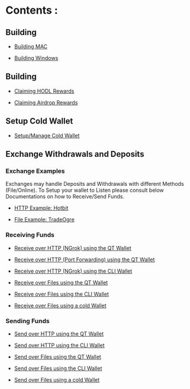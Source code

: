# Contents : 

## Building

- [Building MAC](/BUILDING_MAC.md)

- [Building Windows](/BUILD_WINDOWS.md)

## Building

- [Claiming HODL Rewards](/hodl_claims.md)

- [Claiming Airdrop Rewards](/claiming.md)

## Setup Cold Wallet 

- [Setup/Manage Cold Wallet](/cold_wallet.md)

## Exchange Withdrawals and Deposits

### Exchange Examples
Exchanges may handle Deposits and Withdrawals with different Methods (File/Online).
To Setup your wallet to Listen please consult below Documentations on how to Receive/Send Funds. 

- [HTTP Example: Hotbit](hotbit_withdrawal.md.md)

- [File Example: TradeOgre](deposit_and_withdrawal_tradeogre.md.md)


### Receiving Funds

- [Receive over HTTP (NGrok) using the QT Wallet](guides/receive_http_ngrok_qt-wallet.md)

- [Receive over HTTP (Port Forwarding) using the QT Wallet](guides/receive_http_port_forwarding_qt-wallet.md)

- [Receive over HTTP (NGrok) using the CLI Wallet](guides/receive_http_ngrok_cli-wallet.md)

- [Receive over Files using the QT Wallet](guides/receive_file_qt-wallet.md)

- [Receive over Files using the CLI Wallet](guides/receive_file_cli-wallet.md)

- [Receive over Files using a cold Wallet](https://github.com/mwcproject/mwc-qt-wallet/blob/master/DOC/cold_wallet.md#receivesend-mwc)


### Sending Funds

- [Send over HTTP using the QT Wallet](guides/send_http_qt-wallet.md)

- [Send over HTTP using the CLI Wallet](guides/send_http_cli-wallet.md)

- [Send over Files using the QT Wallet](guides/send_file_qt-wallet.md)

- [Send over Files using the CLI Wallet](guides/send_file_cli-wallet.md)

- [Send over Files using a cold Wallet](https://github.com/mwcproject/mwc-qt-wallet/blob/master/DOC/cold_wallet.md#receivesend-mwc)
